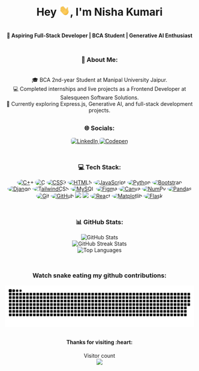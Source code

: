 ##
<h1 align="center"> Hey <img src="https://github.com/SatYu26/SatYu26/blob/master/Assets/Hi.gif" width="29px">, I'm Nisha Kumari </h1>

<h4 align="center">
    <br>🚀 Aspiring Full-Stack Developer | BCA Student | Generative AI Enthusiast<br><br>  
</h4>

##
<h3 align="center">
   🌟 About Me: 
</h3>
<p align="center">
  <br>🎓 BCA 2nd-year Student at Manipal University Jaipur.<br>💻 Completed internships and live projects as a Frontend Developer at Salesqueen Software Solutions.<br>🌱 Currently exploring Express.js, Generative AI, and full-stack development projects.<br> 
<!--     🎯 Focused on building skills for MNC opportunities and cracking interviews. -->
</p>


##
<h3 align="center">
  🌐 Socials:
</h3>

<p align="center">
  <a href="https://www.linkedin.com/in/nisha-kumari-38343a313/" target="_blank">
    <img src="https://img.shields.io/badge/LinkedIn-%230077B5.svg?logo=linkedin&logoColor=white" alt="LinkedIn" style="border-radius: 5px;">
</a>
<a href="https://codepen.io/Byte-Crafter" target="_blank">
    <img src="https://img.shields.io/badge/Codepen-000000?style=for-the-badge&logo=codepen&logoColor=white" alt="Codepen" style="border-radius: 5px;">
</a>
</p>

## 
<h3 align="center">
    <br>💻 Tech Stack: 
</h3>

<p align="center">
  <a href="https://en.wikipedia.org/wiki/C%2B%2B" target="_blank"><img src="https://img.icons8.com/color/48/000000/c-plus-plus-logo.png" alt="C++" style="border-radius: 50%; width: 48px; height: 48px;"></a>
<a href="https://en.wikipedia.org/wiki/C_(programming_language)" target="_blank"><img src="https://img.icons8.com/color/48/000000/c-programming.png" alt="C" style="border-radius: 50%; width: 48px; height: 48px;"></a>
<a href="https://en.wikipedia.org/wiki/CSS" target="_blank"><img src="https://img.icons8.com/color/48/000000/css3.png" alt="CSS3" style="border-radius: 50%; width: 48px; height: 48px;"></a>
<a href="https://en.wikipedia.org/wiki/HTML5" target="_blank"><img src="https://img.icons8.com/color/48/000000/html-5.png" alt="HTML5" style="border-radius: 50%; width: 48px; height: 48px;"></a>
<a href="https://en.wikipedia.org/wiki/JavaScript" target="_blank"><img src="https://img.icons8.com/color/48/000000/javascript.png" alt="JavaScript" style="border-radius: 50%; width: 48px; height: 48px;"></a>
<a href="https://en.wikipedia.org/wiki/Python_(programming_language)" target="_blank"><img src="https://img.icons8.com/color/48/000000/python.png" alt="Python" style="border-radius: 50%; width: 48px; height: 48px;"></a>
<a href="https://getbootstrap.com/" target="_blank"><img src="https://img.icons8.com/color/48/000000/bootstrap.png" alt="Bootstrap" style="border-radius: 50%; width: 48px; height: 48px;"></a>
<a href="https://www.djangoproject.com/" target="_blank"><img src="https://img.icons8.com/color/48/000000/django.png" alt="Django" style="border-radius: 50%; width: 48px; height: 48px;"></a>
<a href="https://tailwindcss.com/" target="_blank"><img src="https://img.icons8.com/color/48/000000/tailwindcss.png" alt="TailwindCSS" style="border-radius: 50%; width: 48px; height: 48px;"></a>
<a href="https://www.mysql.com/" target="_blank"><img src="https://img.icons8.com/color/48/000000/mysql.png" alt="MySQL" style="border-radius: 50%; width: 48px; height: 48px;"></a>
<a href="https://www.figma.com/" target="_blank"><img src="https://img.icons8.com/color/48/000000/figma.png" alt="Figma" style="border-radius: 50%; width: 48px; height: 48px;"></a>
<a href="https://www.canva.com/" target="_blank"><img src="https://img.icons8.com/color/48/000000/canva.png" alt="Canva" style="border-radius: 50%; width: 48px; height: 48px;"></a>
<a href="https://numpy.org/" target="_blank"><img src="https://img.icons8.com/color/48/000000/numpy.png" alt="NumPy" style="border-radius: 50%; width: 48px; height: 48px;"></a>
<a href="https://pandas.pydata.org/" target="_blank"><img src="https://img.icons8.com/color/48/000000/pandas.png" alt="Pandas" style="border-radius: 50%; width: 48px; height: 48px;"></a>
<a href="https://git-scm.com/" target="_blank"><img src="https://img.icons8.com/color/48/000000/git.png" alt="Git" style="border-radius: 50%; width: 48px; height: 48px;"></a>
<a href="https://github.com/" target="_blank"><img src="https://img.icons8.com/color/48/000000/github.png" alt="GitHub" style="border-radius: 50%; width: 48px; height: 48px;"></a>
<a src="https://visualstudio.microsoft.com/"><img src="https://img.icons8.com/color/48/000000/visual-studio.png"/></a>
<a src="https://www.npmjs.com/"><img src="https://img.icons8.com/color/48/000000/npm.png"/></a>
<a href="https://reactjs.org/" target="_blank"><img src="https://img.shields.io/badge/react-%2320232a.svg?style=for-the-badge&logo=react&logoColor=%2361DAFB" alt="React" style="border-radius: 50%;"></a>
<a href="https://matplotlib.org/" target="_blank"><img src="https://img.shields.io/badge/Matplotlib-%23ffffff.svg?style=for-the-badge&logo=Matplotlib&logoColor=black" alt="Matplotlib" style="border-radius: 50%;"></a>
<a href="https://flask.palletsprojects.com/" target="_blank"><img src="https://img.shields.io/badge/flask-%23000.svg?style=for-the-badge&logo=flask&logoColor=white" alt="Flask" style="border-radius: 50%;"></a>

</p>

##

<h3 align="center">
    <br>📊 GitHub Stats:
</h3>

<div align="center">
  <img src="https://github-readme-stats.vercel.app/api?username=workdotnisha&theme=dark&hide_border=false&include_all_commits=false&count_private=false" alt="GitHub Stats" width="48%">
</div>
<div align="center">
 <img src="https://github-readme-streak-stats.herokuapp.com/?user=workdotnisha&theme=dark&hide_border=false" alt="GitHub Streak Stats" width="48%">
</div>
<div align="center">
  <img src="https://github-readme-stats.vercel.app/api/top-langs/?username=workdotnisha&theme=dark&hide_border=false&include_all_commits=false&count_private=false&layout=compact" alt="Top Languages" width="48%">
</div>

##

<h3 align="center">
    <br> Watch snake eating my github contributions:
</h3>

<div align="center">
  <img src="https://raw.githubusercontent.com/workdotnisha/workdotnisha/output/snake.svg" alt="Snake animation" />
</div>


##

<h4 align="center">
   Thanks for visiting :heart:
</h4>
<p align="center"> 
  Visitor count<br>
  <img src="https://profile-counter.glitch.me/workdotnisha/count.svg" />
</p>

##
<!-- Proudly created with GPRM ( https://gprm.itsvg.in ) -->

